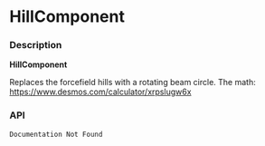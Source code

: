 # HillComponent

### Description

**HillComponent**
	
Replaces the forcefield hills with a rotating beam circle.
The math: https://www.desmos.com/calculator/xrpslugw6x

### API

    Documentation Not Found